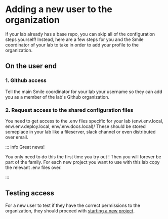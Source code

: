 # Adding a new user to the organization

If your lab already has a base repo, you can skip all of the configuration steps
yourself! Instead, here are a few steps for you and the Smile coordinator of
your lab to take in order to add your profile to the organization.

## On the user end

### 1. Github access

Tell the main Smile coordinator for your lab your username so they can add you
as a member of the lab's Github organization.

### 2. Request access to the shared configuration files

You need to get access to the .env files specific for your lab (env/.env.local,
env/.env.deploy.local, env/.env.docs.local)/ These should be stored someplace in
your lab like a fileserver, slack channel or even distributed over email.

::: info Great news!

You only need to do this the first time you try out <SmileText />! Then you will
forever be part of the family. For each new project you want to use with this
lab copy the relevant .env files over.

:::

## Testing access

For a new user to test if they have the correct permissions to the organization,
they should proceed with [starting a new project](/starting).

